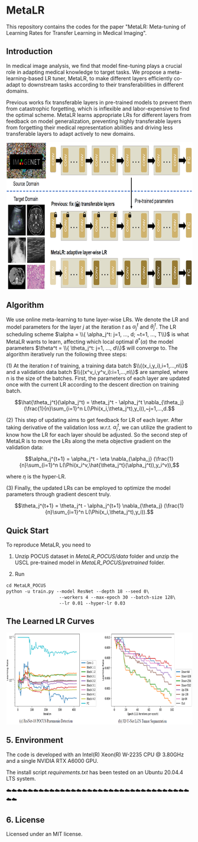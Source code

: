 # MetaLR

This repository contains the codes for the paper "MetaLR: Meta-tuning of Learning Rates for Transfer Learning in Medical Imaging".

## Introduction

In medical image analysis, we find that model fine-tuning plays a crucial role in adapting medical knowledge to target tasks. We propose a meta-learning-based LR tuner, MetaLR, to make different layers efficiently co-adapt to downstream tasks according to their transferabilities in different domains.

Previous works fix transferable layers in pre-trained models to prevent them from catastrophic forgetting, which is inflexible and labor-expensive to find the optimal scheme. MetaLR learns appropriate LRs for different layers from feedback on model generalization, preventing highly transferable layers from forgetting their medical representation abilities and driving less transferable layers to adapt actively to new domains.

<img src="https://github.com/Schuture/MetaLR/blob/main/Figs/motivation.png" width = "800" height = "400" alt="Motivation for MetaLR" align=center />


## Algorithm

We use online meta-learning to tune layer-wise LRs. We denote the LR and model parameters for the layer $j$ at the iteration $t$ as $\alpha_j^t$ and $\theta_j^t$. The LR scheduling scheme $\alpha = \\{ \alpha_j^t: j=1, ..., d; ~t=1, ..., T\\}$ is what MetaLR wants to learn, affecting which local optimal $\theta^*(\alpha)$ the model parameters $\theta^t = \\{ \theta_j^t: j=1, ..., d\\}$ will converge to. The algorithm iteratively run the following three steps:

(1) At the iteration $t$ of training, a training data batch $\\{(x_i,y_i),i=1,...,n\\}$ and a validation data batch $\\{(x^v_i,y^v_i):i=1,...,n\\}$ are sampled, where n is the size of the batches. First, the parameters of each layer are updated once with the current LR according to the descent direction on training batch.

$$\hat{\theta_j^t}(\alpha_j^t) = \theta_j^t - \alpha_j^t \nabla_{\theta_j} (\frac{1}{n}\sum_{i=1}^n L(\Phi(x_i,\theta_j^t),y_i)),~j=1,...,d.$$

(2) This step of updating aims to get feedback for LR of each layer. After taking derivative of the validation loss *w.r.t.* $\alpha_j^t$, we can utilize the gradient to know how the LR for each layer should be adjusted. So the second step of MetaLR is to move the LRs along the meta objective gradient on the validation data:

$$\alpha_j^{t+1} = \alpha_j^t - \eta \nabla_{\alpha_j} (\frac{1}{n}\sum_{i=1}^n L(\Phi(x_i^v,\hat{\theta_j^t}(\alpha_j^t)),y_i^v)),$$

where $\eta$ is the hyper-LR.

(3) Finally, the updated LRs can be employed to optimize the model parameters through gradient descent truly.

$$\theta_j^{t+1} = \theta_j^t - \alpha_j^{t+1} \nabla_{\theta_j} (\frac{1}{n}\sum_{i=1}^n L(\Phi(x_i,\theta_j^t),y_i)).$$


## Quick Start

To reproduce MetaLR, you need to 

1. Unzip POCUS dataset in *MetaLR_POCUS/data* folder and unzip the USCL pre-trained model in *MetaLR_POCUS/pretrained* folder.

2. Run

```
cd MetaLR_POCUS
python -u train.py --model ResNet --depth 18 --seed 0\
                    --workers 4 --max-epoch 30 --batch-size 128\
                    --lr 0.01 --hyper-lr 0.03
```

## The Learned LR Curves

<img src="https://github.com/Schuture/MetaLR/blob/main/Figs/lr_curves.png" width = "800" height = "250" alt="Motivation for MetaLR" align=center />


## 5. Environment
The code is developed with an Intel(R) Xeon(R) W-2235 CPU @ 3.80GHz and a single NVIDIA RTX A6000 GPU.

The install script *requirements.txt* has been tested on an Ubuntu 20.04.4 LTS system.

:cloud::cloud::cloud::cloud::cloud::cloud::cloud::cloud::cloud::cloud::cloud::cloud::cloud::cloud::cloud::cloud::cloud::cloud::cloud::cloud::cloud::cloud::cloud::cloud::cloud::cloud::cloud::cloud::cloud::cloud::cloud::cloud::cloud::cloud::cloud::cloud:


## 6. License

Licensed under an MIT license.




